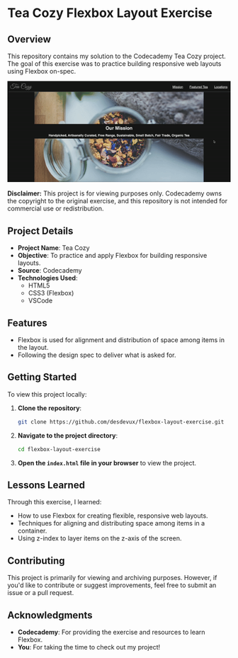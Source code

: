 # Tea Cozy Flexbox Layout Exercise

## Overview

This repository contains my solution to the Codecademy Tea Cozy project. The goal of this exercise was to practice building responsive web layouts using Flexbox on-spec.

![Tea Cozy Preview](Tea/rsc/images/Tea%20Cosy.gif)

**Disclaimer:** This project is for viewing purposes only. Codecademy owns the copyright to the original exercise, and this repository is not intended for commercial use or redistribution.

## Project Details

- **Project Name**: Tea Cozy
- **Objective**: To practice and apply Flexbox for building responsive layouts.
- **Source**: Codecademy
- **Technologies Used**:
  - HTML5
  - CSS3 (Flexbox)
  - VSCode

## Features

- Flexbox is used for alignment and distribution of space among items in the layout.
- Following the design spec to deliver what is asked for.

## Getting Started

To view this project locally:

1. **Clone the repository**:
    ```bash
    git clone https://github.com/desdevux/flexbox-layout-exercise.git
    ```

2. **Navigate to the project directory**:
    ```bash
    cd flexbox-layout-exercise
    ```

3. **Open the `index.html` file in your browser** to view the project.

## Lessons Learned

Through this exercise, I learned:

- How to use Flexbox for creating flexible, responsive web layouts.
- Techniques for aligning and distributing space among items in a container.
- Using z-index to layer items on the z-axis of the screen.

## Contributing

This project is primarily for viewing and archiving purposes. However, if you'd like to contribute or suggest improvements, feel free to submit an issue or a pull request.

## Acknowledgments

- **Codecademy**: For providing the exercise and resources to learn Flexbox.
- **You**: For taking the time to check out my project!
